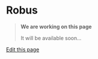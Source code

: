 # Robus

> **We are working on this page**
> 
> It will be available soon...

<div class="cust_edit_page"><a href="https://{{gh_path}}/_pages/more_information/robus.md">Edit this page</a></div>
